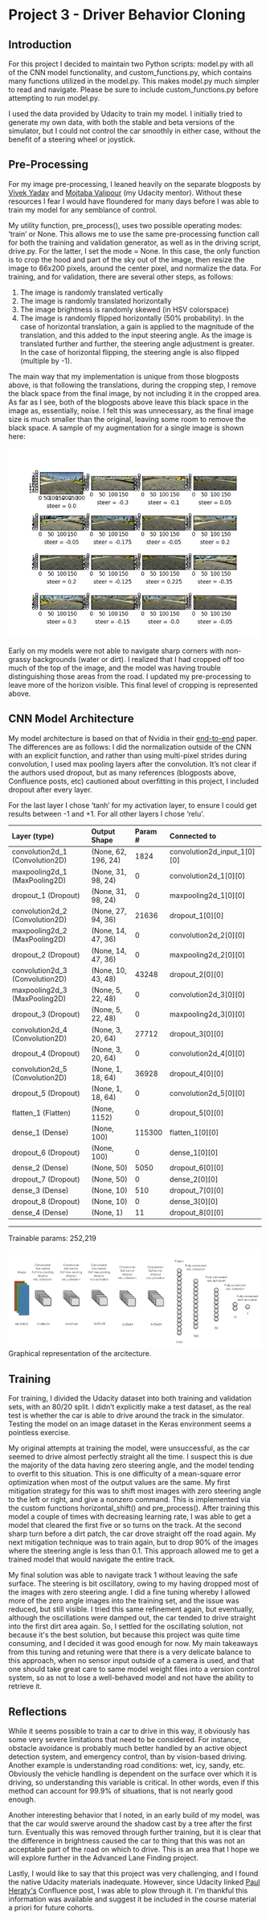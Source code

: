 # Project 3 - Driver Behavior Cloning

## Introduction ##

For this project I decided to maintain two Python scripts: model.py with all of the CNN model functionality, and custom_functions.py, which contains many functions utilized in the model.py.  This makes model.py much simpler to read and navigate.  Please be sure to include custom_functions.py before attempting to run model.py.

I used the data provided by Udacity to train my model.  I initially tried to generate my own data, with both the stable and beta versions of the simulator, but I could not control the car smoothly in either case, without the benefit of a steering wheel or joystick.

## Pre-Processing ##

For my image pre-processing, I leaned heavily on the separate blogposts by [Vivek Yadav](https://chatbotslife.com/using-augmentation-to-mimic-human-driving-496b569760a9#.5zfkeeph4) and [Mojtaba Valipour](https://medium.com/@ValipourMojtaba/my-approach-for-project-3-2545578a9319#.em46k7679) (my Udacity mentor).  Without these resources I fear I would have floundered for many days before I was able to train my model for any semblance of control.

My utility function, pre_process(), uses two possible operating modes: ‘train’ or None.  This allows me to use the same pre-processing function call for both the training and validation generator, as well as in the driving script, drive.py.  For the latter, I set the mode = None.  In this case, the only function is to crop the hood and part of the sky out of the image, then resize the image to 66x200 pixels, around the center pixel, and normalize the data.  For training, and for validation, there are several other steps, as follows:
1. The image is randomly translated vertically
2. The image is randomly translated horizontally
3. The image brightness is randomly skewed (in HSV colorspace)
4. The image is randomly flipped horizontally (50% probability).
In the case of horizontal translation, a gain is applied to the magnitude of the translation, and this added to the input steering angle.  As the image is translated further and further, the steering angle adjustment is greater.  In the case of horizontal flipping, the steering angle is also flipped (multiple by -1).

The main way that my implementation is unique from those blogposts above, is that following the translations, during the cropping step, I remove the black space from the final image, by not including it in the cropped area.  As far as I see, both of the blogposts above leave this black space in the image as, essentially, noise.  I felt this was unnecessary, as the final image size is much smaller than the original, leaving some room to remove the black space.  A sample of my augmentation for a single image is shown here:

![augmentation.png should go here, whoops!](augmentation.png)

Early on my models were not able to navigate sharp corners with non-grassy backgrounds (water or dirt).  I realized that I had cropped off too much of the top of the image, and the model was having trouble distinguishing those areas from the road.  I updated my pre-processing to leave more of the horizon visible.  This final level of cropping is represented above.

## CNN Model Architecture ##

My model architecture is based on that of Nvidia in their [end-to-end](http://images.nvidia.com/content/tegra/automotive/images/2016/solutions/pdf/end-to-end-dl-using-px.pdf) paper.  The differences are as follows: I did the normalization outside of the CNN with an explicit function, and rather than using multi-pixel strides during convolution, I used max pooling layers after the convolution.  It’s not clear if the authors used dropout, but as many references (blogposts above, Confluence posts, etc) cautioned about overfitting in this project, I included dropout after every layer. 

For the last layer I chose ‘tanh’ for my activation layer, to ensure I could get results between -1 and +1.  For all other layers I chose ‘relu’.

|Layer (type)                   |Output Shape       |Param #|Connected to                     
|:------------------------------|:------------------|:------|:--
|convolution2d_1 (Convolution2D)|(None, 62, 196, 24)|1824   |convolution2d_input_1[0][0]      
|maxpooling2d_1 (MaxPooling2D)  |(None, 31, 98, 24) |0      |convolution2d_1[0][0]            
|dropout_1 (Dropout)            |(None, 31, 98, 24) |0      |maxpooling2d_1[0][0]             
|convolution2d_2 (Convolution2D)|(None, 27, 94, 36) |21636  |dropout_1[0][0]                  
|maxpooling2d_2 (MaxPooling2D)  |(None, 14, 47, 36) |0      |convolution2d_2[0][0]            
|dropout_2 (Dropout)            |(None, 14, 47, 36) |0      |maxpooling2d_2[0][0]             
|convolution2d_3 (Convolution2D)|(None, 10, 43, 48) |43248  |dropout_2[0][0]                  
|maxpooling2d_3 (MaxPooling2D)  |(None, 5, 22, 48)  |0      |convolution2d_3[0][0]            
|dropout_3 (Dropout)            |(None, 5, 22, 48)  |0      |maxpooling2d_3[0][0]             
|convolution2d_4 (Convolution2D)|(None, 3, 20, 64)  |27712  |dropout_3[0][0]                  
|dropout_4 (Dropout)            |(None, 3, 20, 64)  |0      |convolution2d_4[0][0]            
|convolution2d_5 (Convolution2D)|(None, 1, 18, 64)  |36928  |dropout_4[0][0]                  
|dropout_5 (Dropout)            |(None, 1, 18, 64)  |0      |convolution2d_5[0][0]            
|flatten_1 (Flatten)            |(None, 1152)       |0      |dropout_5[0][0]                  
|dense_1 (Dense)                |(None, 100)        |115300 |flatten_1[0][0]                  
|dropout_6 (Dropout)            |(None, 100)        |0      |dense_1[0][0]                    
|dense_2 (Dense)                |(None, 50)         |5050   |dropout_6[0][0]                  
|dropout_7 (Dropout)            |(None, 50)         |0      |dense_2[0][0]                    
|dense_3 (Dense)                |(None, 10)         |510    |dropout_7[0][0]                  
|dropout_8 (Dropout)            |(None, 10)         |0      |dense_3[0][0]                    
|dense_4 (Dense)                |(None, 1)          |11     |dropout_8[0][0]                  
-------------------------------------------

Trainable params: 252,219

![CNN_architecture.png should go here, whoops!](CNN_architecture.png)
Graphical representation of the arcitecture.

## Training ##

For training, I divided the Udacity dataset into both training and validation sets, with an 80/20 split.  I didn’t explicitly make a test dataset, as the real test is whether the car is able to drive around the track in the simulator.  Testing the model on an image dataset in the Keras environment seems a pointless exercise.

My original attempts at training the model, were unsuccessful, as the car seemed to drive almost perfectly straight all the time.  I suspect this is due the majority of the data having zero steering angle, and the model tending to overfit to this situation.  This is one difficulty of a mean-square error optimization when most of the output values are the same.  My first mitigation strategy for this was to shift most images with zero steering angle to the left or right, and give a nonzero command.  This is implemented via the custom functions horizontal_shift() and pre_process().  After training this model a couple of times with decreasing learning rate, I was able to get a model that cleared the first five or so turns on the track.  At the second sharp turn before a dirt patch, the car drove straight off the road again.  My next mitigation technique was to train again, but to drop 90% of the images where the steering angle is less than 0.1.  This approach allowed me to get a trained model that would navigate the entire track.

My final solution was able to navigate track 1 without leaving the safe surface.  The steering is bit oscillatory, owing to my having dropped most of the images with zero steering angle.  I did a fine tuning whereby I allowed more of the zero angle images into the training set, and the issue was reduced, but still visible.  I tried this same refinement again, but eventually, although the oscillations were damped out, the car tended to drive straight into the first dirt area again.  So, I settled for the oscillating solution, not because it's the best solution, but because this project was quite time consuming, and I decided it was good enough for now.  My main takeaways from this tuning and retuning were that there is a very delicate balance to this approach, when no sensor input outside of a camera is used, and that one should take great care to same model weight files into a version control system, so as not to lose a well-behaved model and not have the ability to retrieve it.

## Reflections ##

While it seems possible to train a car to drive in this way, it obviously has some very severe limitations that need to be considered.  For instance, obstacle avoidance is probably much better handled by an active object detection system, and emergency control, than by vision-based driving.  Another example is understanding road conditions: wet, icy, sandy, etc.  Obviously the vehicle handling is dependent on the surface over which it is driving, so understanding this variable is critical.  In other words, even if this method can account for 99.9% of situations, that is not nearly good enough.

Another interesting behavior that I noted, in an early build of my model, was that the car would swerve around the shadow cast by a tree after the first turn.  Eventually this was removed through further training, but it is clear that the difference in brightness caused the car to thing that this was not an acceptable part of the road on which to drive.  This is an area that I hope we will explore further in the Advanced Lane Finding project.

Lastly, I would like to say that this project was very challenging, and I found the native Udacity materials inadequate.  However, since Udacity linked [Paul Heraty's](https://carnd-forums.udacity.com/questions/26214464/behavioral-cloning-cheatsheet) Confluence post, I was able to plow through it.  I'm thankful this information was available and suggest it be included in the course material a priori for future cohorts.
